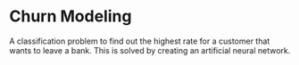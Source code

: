 # Churn Modeling
A classification problem to find out the highest rate for a customer that wants to leave a bank. This is solved by creating an artificial neural network.
